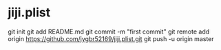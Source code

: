 jiji.plist
==========
git init
git add README.md
git commit -m "first commit"
git remote add origin https://github.com/jygbr52169/jiji.plist.git
git push -u origin master
